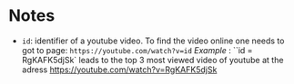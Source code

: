 # Notes

- ``id``: identifier of a youtube video. 
To find the video online one needs to got to page: ``https://youtube.com/watch?v=id``
_Example_ : ``id = RgKAFK5djSk` leads to the top 3 most viewed video of youtube at the adress
https://youtube.com/watch?v=RgKAFK5djSk
  